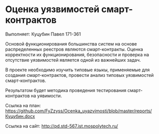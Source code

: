 # Оценка уязвимостей смарт-контрактов

Выполняет: Куцубин Павел 171-361

Основой функционирования большинства систем на основе распределенных реестров являются смарт-контракты. Оценка корректности их функционирования, безопасности и проверка на отсутствие уязвимостей является одной из важнейших задач.

В проекте необходимо изучить типовые языкы, применяемые для создания смарт-контрактов, провести анализ типовых уязвимостей смарт-контрактов.

Результатом будет методика проведения тестирования смарт-контрактов на уявимости.

Cсылка на план: https://github.com/FyZzyss/Ocenka_uyazvimosti/blob/master/reports/Куцубин.docx

Ссылка на сайт: http://pd.std-567.ist.mospolytech.ru/
